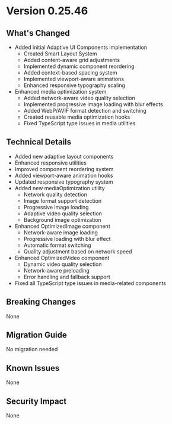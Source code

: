 # Version 0.25.46

## What's Changed
- Added initial Adaptive UI Components implementation
  - Created Smart Layout System
  - Added content-aware grid adjustments
  - Implemented dynamic component reordering
  - Added context-based spacing system
  - Implemented viewport-aware animations
  - Enhanced responsive typography scaling
- Enhanced media optimization system
  - Added network-aware video quality selection
  - Implemented progressive image loading with blur effects
  - Added WebP/AVIF format detection and switching
  - Created reusable media optimization hooks
  - Fixed TypeScript type issues in media utilities

## Technical Details
- Added new adaptive layout components
- Enhanced responsive utilities
- Improved component reordering system
- Added viewport-aware animation hooks
- Updated responsive typography system
- Added new mediaOptimization utility
  - Network quality detection
  - Image format support detection
  - Progressive image loading
  - Adaptive video quality selection
  - Background image optimization
- Enhanced OptimizedImage component
  - Network-aware image loading
  - Progressive loading with blur effect
  - Automatic format switching
  - Quality adjustment based on network speed
- Enhanced OptimizedVideo component
  - Dynamic video quality selection
  - Network-aware preloading
  - Error handling and fallback support
- Fixed all TypeScript type issues in media-related components

## Breaking Changes
None

## Migration Guide
No migration needed

## Known Issues
None

## Security Impact
None
